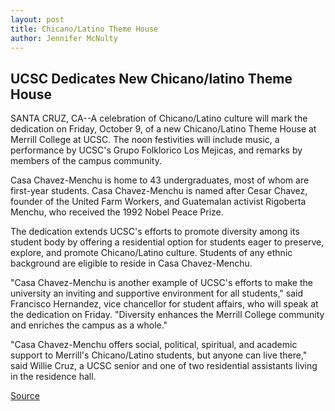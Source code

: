 ```yaml
---
layout: post
title: Chicano/Latino Theme House
author: Jennifer McNulty
---
```


## UCSC Dedicates New Chicano/latino Theme House

SANTA CRUZ, CA--A celebration of Chicano/Latino culture will mark the dedication on Friday, October 9, of a new Chicano/Latino Theme House at Merrill College at UCSC. The noon festivities will include music, a performance by UCSC's Grupo Folklorico Los Mejicas, and remarks by members of the campus community.

Casa Chavez-Menchu is home to 43 undergraduates, most of whom are first-year students. Casa Chavez-Menchu is named after Cesar Chavez, founder of the United Farm Workers, and Guatemalan activist Rigoberta Menchu, who received the 1992 Nobel Peace Prize.

The dedication extends UCSC's efforts to promote diversity among its student body by offering a residential option for students eager to preserve, explore, and promote Chicano/Latino culture. Students of any ethnic background are eligible to reside in Casa Chavez-Menchu.

"Casa Chavez-Menchu is another example of UCSC's efforts to make the university an inviting and supportive environment for all students," said Francisco Hernandez, vice chancellor for student affairs, who will speak at the dedication on Friday. "Diversity enhances the Merrill College community and enriches the campus as a whole."

"Casa Chavez-Menchu offers social, political, spiritual, and academic support to Merrill's Chicano/Latino students, but anyone can live there," said Willie Cruz, a UCSC senior and one of two residential assistants living in the residence hall.

[Source](http://www1.ucsc.edu/news_events/press_releases/archive/98-99/10-98/casa.htm "Permalink to UC Santa Cruz: Chicano/Latino Theme House")